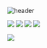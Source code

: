 ![header](https://capsule-render.vercel.app/api?type=slice&text=JiWoongIm&color=f7efe9&fontColor=000000)

<img src="https://img.shields.io/badge/JavaScript-F7DF1E?style=flat-square&logo=JavaScript&logoColor=black"/></a>
<img src="https://img.shields.io/badge/React-61DAFB?style=flat-square&logo=React&logoColor=black"/></a>
<img src="https://img.shields.io/badge/HTML5-E34F26?style=flat-square&logo=HTML5&logoColor=white"/></a>
<img src="https://img.shields.io/badge/CSS3-1572B6?style=flat-square&logo=CSS3&logoColor=white"/></a>

<img src="https://img.shields.io/badge/Vimeo-1572B6?style=flat-square&logo=Vimeo&logoColor=white&url=https://velog.io/@code-bebop"/>
